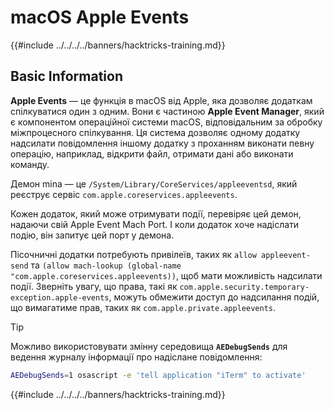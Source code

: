 # macOS Apple Events

{{#include ../../../../banners/hacktricks-training.md}}

## Basic Information

**Apple Events** — це функція в macOS від Apple, яка дозволяє додаткам спілкуватися один з одним. Вони є частиною **Apple Event Manager**, який є компонентом операційної системи macOS, відповідальним за обробку міжпроцесного спілкування. Ця система дозволяє одному додатку надсилати повідомлення іншому додатку з проханням виконати певну операцію, наприклад, відкрити файл, отримати дані або виконати команду.

Демон mina — це `/System/Library/CoreServices/appleeventsd`, який реєструє сервіс `com.apple.coreservices.appleevents`.

Кожен додаток, який може отримувати події, перевіряє цей демон, надаючи свій Apple Event Mach Port. І коли додаток хоче надіслати подію, він запитує цей порт у демона.

Пісочничні додатки потребують привілеїв, таких як `allow appleevent-send` та `(allow mach-lookup (global-name "com.apple.coreservices.appleevents))`, щоб мати можливість надсилати події. Зверніть увагу, що права, такі як `com.apple.security.temporary-exception.apple-events`, можуть обмежити доступ до надсилання подій, що вимагатиме прав, таких як `com.apple.private.appleevents`.

> [!TIP]
> Можливо використовувати змінну середовища **`AEDebugSends`** для ведення журналу інформації про надіслане повідомлення:
>
> ```bash
> AEDebugSends=1 osascript -e 'tell application "iTerm" to activate'
> ```

{{#include ../../../../banners/hacktricks-training.md}}

